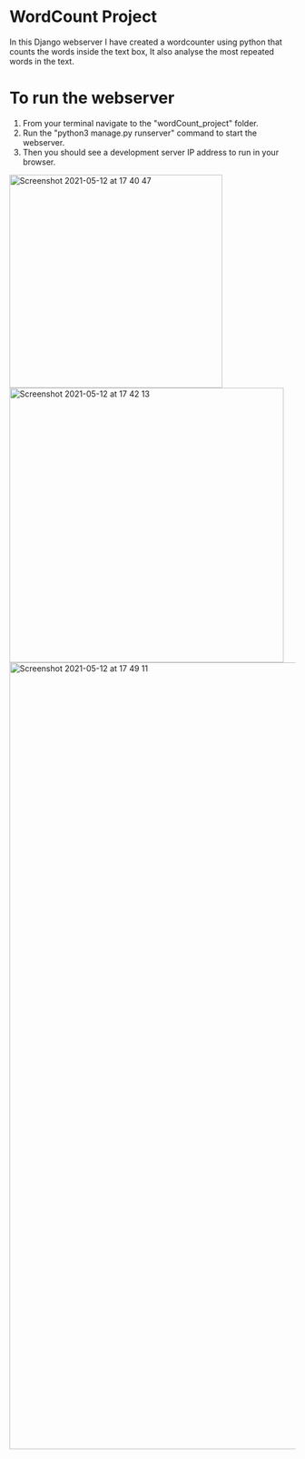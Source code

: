 # WordCount Project

In this Django webserver I have created a wordcounter using python that counts the words inside the text box, It also analyse the most repeated words in the text.

# To run the webserver
1. From your terminal navigate to the "wordCount_project" folder.
2. Run the "python3 manage.py runserver" command to start the webserver.
3. Then you should see a development server IP address to run in your browser.


<img width="375" alt="Screenshot 2021-05-12 at 17 40 47" src="https://user-images.githubusercontent.com/56395303/118012869-6b5a5a00-b349-11eb-8b71-bc437b055a3d.png">
<img width="483" alt="Screenshot 2021-05-12 at 17 42 13" src="https://user-images.githubusercontent.com/56395303/118012871-6bf2f080-b349-11eb-9d3a-0fe23ae6a08a.png">
<img width="1384" alt="Screenshot 2021-05-12 at 17 49 11" src="https://user-images.githubusercontent.com/56395303/118014321-fd169700-b34a-11eb-9506-c4065bb9800c.png">
